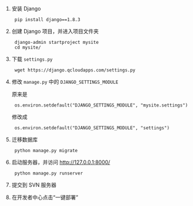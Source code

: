 1. 安装 Django

        pip install django==1.8.3

2. 创建 Django 项目，并进入项目文件夹

        django-admin startproject mysite
        cd mysite/

3. 下载 `settings.py`

        wget https://django.qcloudapps.com/settings.py

4. 修改 `manage.py` 中的 `DJANGO_SETTINGS_MODULE`

    原来是

        os.environ.setdefault("DJANGO_SETTINGS_MODULE", "mysite.settings")

    修改成

        os.environ.setdefault("DJANGO_SETTINGS_MODULE", "settings")

5. 迁移数据库

        python manage.py migrate

6. 启动服务器，并访问 <http://127.0.0.1:8000/>

        python manage.py runserver

7. 提交到 SVN 服务器

8. 在开发者中心点击“一键部署”
